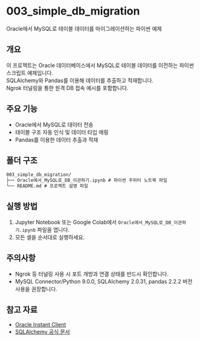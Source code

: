 # 003_simple_db_migration

Oracle에서 MySQL로 테이블 데이터를 마이그레이션하는 파이썬 예제

## 개요

이 프로젝트는 Oracle 데이터베이스에서 MySQL로 테이블 데이터를 이전하는 파이썬 스크립트 예제입니다.  
SQLAlchemy와 Pandas를 이용해 데이터를 추출하고 적재합니다.  
Ngrok 터널링을 통한 원격 DB 접속 예시를 포함합니다.

## 주요 기능

- Oracle에서 MySQL로 데이터 전송
- 테이블 구조 자동 인식 및 데이터 타입 매핑
- Pandas를 이용한 데이터 추출과 적재

## 폴더 구조

```txt
003_simple_db_migration/
├── Oracle에서_MySQL로_DB_이관하기.ipynb # 파이썬 주피터 노트북 파일
└── README.md # 프로젝트 설명 파일
```

## 실행 방법

1. Jupyter Notebook 또는 Google Colab에서 `Oracle에서_MySQL로_DB_이관하기.ipynb` 파일을 엽니다.
2. 모든 셀을 순서대로 실행하세요.

## 주의사항

- Ngrok 등 터널링 사용 시 포트 개방과 연결 상태를 반드시 확인합니다.
- MySQL Connector/Python 9.0.0, SQLAlchemy 2.0.31, pandas 2.2.2 버전 사용을 권장합니다.

## 참고 자료

- [Oracle Instant Client](https://www.oracle.com/database/technologies/instant-client.html)
- [SQLAlchemy 공식 문서](https://www.sqlalchemy.org/)

